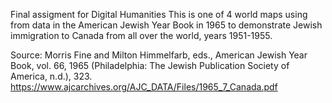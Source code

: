Final assigment for Digital Humanities
This is one of 4 world maps using from data in the American Jewish Year Book in 1965 to demonstrate Jewish immigration to Canada from all over the world, years 1951-1955.


Source: Morris Fine and Milton Himmelfarb, eds., American Jewish Year Book, vol. 66, 1965 (Philadelphia: The Jewish Publication Society of America, n.d.), 323. https://www.ajcarchives.org/AJC_DATA/Files/1965_7_Canada.pdf 
